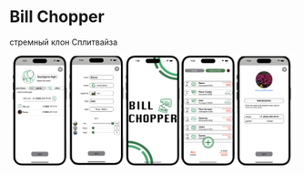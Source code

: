 # Bill Chopper
стремный клон Сплитвайза

![sample text](https://github.com/killthebee/BillChopper/blob/main/repositoryImages/cover.png)
